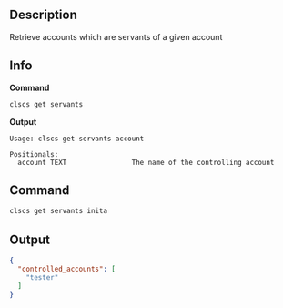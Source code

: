 ## Description
Retrieve accounts which are servants of a given account 

## Info

**Command**

```sh
clscs get servants
```
**Output**

```console
Usage: clscs get servants account

Positionals:
  account TEXT                The name of the controlling account
```

## Command

```sh
clscs get servants inita
```

## Output

```json
{
  "controlled_accounts": [
    "tester"
  ]
}
```
